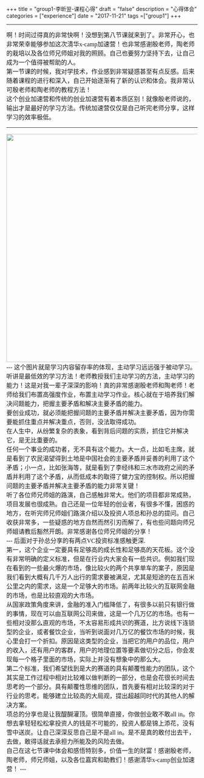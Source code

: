 +++
title = "group1-李昕翌-课程心得"
draft = "false"
description = "心得体会"
categories = ["experience"]
date = "2017-11-21"
tags =["group1"]
+++

---
<font face="微软雅黑" size="3">
啊！时间过得真的非常快啊！没想到第八节课就来到了。非常开心，也非常荣幸能够参加这次清华x-camp加速营！也非常感谢殷老师，陶老师的栽培以及各位师兄师姐对我的照顾。自己也要努力坚持下去，让自己成为一个值得被帮助的人。</br>
第一节课的时候，我对学技术，作业感到非常疑惑甚至有点反感。后来随着课程的进行和深入，自己开始逐渐有了新的认识和体会。我非常认可殷老师和陶老师的教程方法！</br>
这个创业加速营和传统的创业加速营有着本质区别！就像殷老师说的，输出才是最好的学习方法。传统加速营仅仅是自己听完老师分享，这样学习的效率极低。</br>

---
<img src="/post/group1/icon-learning.png" width="600">
---
这个图片就是学习内容留存率的体现，主动学习远远强于被动学习。</br>
听讲是最低效的学习方法！老师教授我们主动学习的方法，主动学习的能力！这是对我一辈子深深的影响！真的非常感谢殷老师和陶老师！老师给我们布置高强度作业，布置主动学习作业。核心就在于培养我们解决问题能力，把握主要矛盾和解决主要矛盾的能力。</br>
要创业成功，就必须能把握问题的主要矛盾并解决主要矛盾，因为你需要能抓住重点并解决重点，否则，没法取得成功。</br>
在人生中，从纷繁复杂的表象，看到背后问题的实质，抓住它并解决它，是无比重要的。</br>
任何一个事业的成功者，无不具有这个能力。大一点，比如毛主席，就是看到了农民渴望得到土地是中国社会的主要矛盾并妥善的利用了这个矛盾；小一点，比如张海等，就是看到了李经纬和三水市政府之间的矛盾并利用了这个矛盾，从而低成本的取得了健力宝的控制权。所以把握问题的主要矛盾并解决主要矛盾的能力非常关键！</br>
听了各位师兄师姐的路演，自己感触非常大。他们的项目都非常成熟，项目发展也很成熟。自己还是一位年轻的创业者，有很多不懂，困惑的地方，在听完师兄师姐们路演介绍以及投资人项总和孙总的提问。自己收获非常多，一些疑惑的地方自然而然引刃而解了，有也些问题向师兄师姐请教后豁然开朗。非常感谢各位师兄师姐的分享！</br>
---
后面对于孙总分享的有两点VC投资标准感触更深.</br>
第一，这个企业一定要具有足够高的成长性和足够高的天花板。这个没有非常明确的定义标准，但是在行业内大家会有一些共识。例如我们现在看到的一些最火爆的市场，像比较火的两个共享单车的案子，原因是我们看到大概有几千万人出行的需求要被满足，尤其是短途的在五百米公里之内的需求，这是一个足够大的市场。前两年比较火的互联网金融的市场，也是比较直观的大市场。</br>
从国家政策角度来讲，金融的准入门槛降低了，有很多以前只有银行做的事情，现在可以由互联网公司来做，这是一个几万亿的市场。也有一些相对没那么直观的市场，不太容易形成共识的赛道，比方说线下连锁型的企业，或者餐饮企业，当听到说面对几万亿的餐饮市场的时候，我心里会打一个折扣。原因是这类型的企业，当把它的用户的品位，用户的收入，还有用户的客群，用户的地理位置等要素做切分之后，你会发现每一个格子里面的市场，实际上并没有想象中的那么大。</br>
第二个标准，我们希望找到是大的赛道的具有颠覆性能力的团队，这个其实是工作过程中相对比较难以做判断的一部分，也是会花很长时间去思考的一个部分。具有颠覆性思维的团队，首先要有相对比较深的对于行业的思考。能够建立比较高的大局观，提出超越同时代的其他人的解决方案。</br>
项总的分享也是让我醍醐灌顶。很简单直接，你做创业敢不敢all in。你想去拿轻轻松松拿投资人的钱是不可能的，投资人都是锦上添花，没有雪中送炭。让自己深深反思自己是不是all in。是不是真的敢付出去干，去做，敢得话就去承担力所能及的风险去做。</br>
自己在这七节课中体会和感悟特别多，价值一生的财富！感谢殷老师，陶老师，师兄师姐，以及各位嘉宾和助教们！感谢清华x-camp创业加速营！
---
